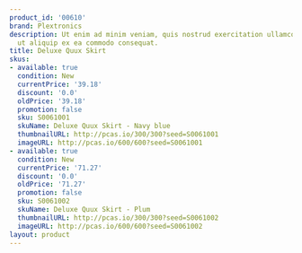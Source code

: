 ```yaml
---
product_id: '00610'
brand: Plextronics
description: Ut enim ad minim veniam, quis nostrud exercitation ullamco laboris nisi
  ut aliquip ex ea commodo consequat.
title: Deluxe Quux Skirt
skus:
- available: true
  condition: New
  currentPrice: '39.18'
  discount: '0.0'
  oldPrice: '39.18'
  promotion: false
  sku: S0061001
  skuName: Deluxe Quux Skirt - Navy blue
  thumbnailURL: http://pcas.io/300/300?seed=S0061001
  imageURL: http://pcas.io/600/600?seed=S0061001
- available: true
  condition: New
  currentPrice: '71.27'
  discount: '0.0'
  oldPrice: '71.27'
  promotion: false
  sku: S0061002
  skuName: Deluxe Quux Skirt - Plum
  thumbnailURL: http://pcas.io/300/300?seed=S0061002
  imageURL: http://pcas.io/600/600?seed=S0061002
layout: product
---
```

